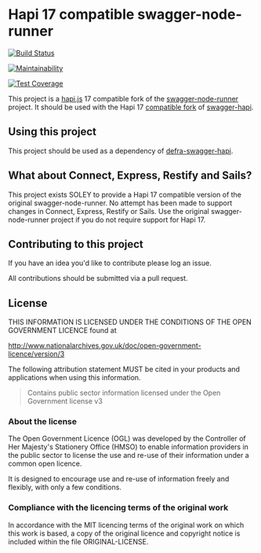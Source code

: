 # Hapi 17 compatible swagger-node-runner

[![Build Status](https://travis-ci.com/pwadmore-ea/swagger-node-runner.svg?branch=feature/integrate-with-other-tools)](https://travis-ci.com/pwadmore-ea/swagger-node-runner)

[![Maintainability](https://api.codeclimate.com/v1/badges/ef4e8511bb8563300abe/maintainability)](https://codeclimate.com/github/pwadmore-ea/swagger-node-runner/maintainability)

[![Test Coverage](https://api.codeclimate.com/v1/badges/ef4e8511bb8563300abe/test_coverage)](https://codeclimate.com/github/pwadmore-ea/swagger-node-runner/test_coverage)

This project is a [hapi.js](https://hapijs.com/) 17 compatible fork of the [swagger-node-runner](https://github.com/theganyo/swagger-node-runner) project. It should be used with the Hapi 17
[compatible fork](https://github.com/DEFRA/swagger-hapi) of [swagger-hapi](https://github.com/apigee-127/swagger-hapi).

## Using this project
This project should be used as a dependency of [defra-swagger-hapi](https://github.com/DEFRA/swagger-hapi).

## What about Connect, Express, Restify and Sails?
This project exists SOLEY to provide a Hapi 17 compatible version of the original swagger-node-runner. No attempt has been made to support changes in Connect, Express, Restify or Sails. Use the original swagger-node-runner project if you do not require support for Hapi 17.

## Contributing to this project

If you have an idea you'd like to contribute please log an issue.

All contributions should be submitted via a pull request.

## License

THIS INFORMATION IS LICENSED UNDER THE CONDITIONS OF THE OPEN GOVERNMENT LICENCE found at

<http://www.nationalarchives.gov.uk/doc/open-government-licence/version/3>

The following attribution statement MUST be cited in your products and applications when using this information.

>Contains public sector information licensed under the Open Government license v3

### About the license

The Open Government Licence (OGL) was developed by the Controller of Her Majesty's Stationery Office (HMSO) to enable information providers in the public sector to license the use and re-use of their information under a common open licence.

It is designed to encourage use and re-use of information freely and flexibly, with only a few conditions.

### Compliance with the licencing terms of the original work

In accordance with the MIT licencing terms of the original work on which this work is based,
a copy of the original licence and copyright notice is included within the file ORIGINAL-LICENSE.
